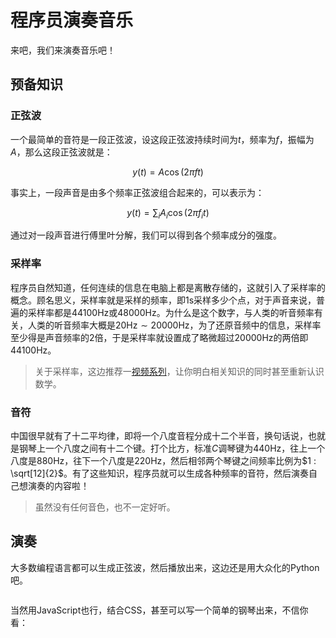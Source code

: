 # 程序员演奏音乐

来吧，我们来演奏音乐吧！

## 预备知识

### 正弦波

一个最简单的音符是一段正弦波，设这段正弦波持续时间为$t$，频率为$f$，振幅为$A$，那么这段正弦波就是：

$$
y(t) = A \cos(2 \pi f t)
$$

事实上，一段声音是由多个频率正弦波组合起来的，可以表示为：

$$
y(t) = \sum_{i} A_i \cos(2 \pi f_i t)
$$

通过对一段声音进行傅里叶分解，我们可以得到各个频率成分的强度。

### 采样率

程序员自然知道，任何连续的信息在电脑上都是离散存储的，这就引入了采样率的概念。顾名思义，采样率就是采样的频率，即$1\text{s}$采样多少个点，对于声音来说，普遍的采样率都是$44100\text{Hz}$或$48000\text{Hz}$。为什么是这个数字，与人类的听音频率有关，人类的听音频率大概是$20\text{Hz}\sim20000\text{Hz}$，为了还原音频中的信息，采样率至少得是声音频率的$2$倍，于是采样率就设置成了略微超过$20000\text{Hz}$的两倍即$44100\text{Hz}$。

> 关于采样率，这边推荐一[视频系列](https://www.bilibili.com/video/BV1us411W7xN/?share_source=copy_web&vd_source=fb7360a6fc9e876343b86972ff3e60f6)，让你明白相关知识的同时甚至重新认识数学。

### 音符

中国很早就有了十二平均律，即将一个八度音程分成十二个半音，换句话说，也就是钢琴上一个八度之间有十二个键。打个比方，标准$C$调琴键为$440\text{Hz}$，往上一个八度是$880\text{Hz}$，往下一个八度是$220\text{Hz}$，然后相邻两个琴键之间频率比例为$1 : \sqrt[12]{2}$。有了这些知识，程序员就可以生成各种频率的音符，然后演奏自己想演奏的内容啦！

> 虽然没有任何音色，也不一定好听。

## 演奏

大多数编程语言都可以生成正弦波，然后播放出来，这边还是用大众化的Python吧。

```python

```

当然用JavaScript也行，结合CSS，甚至可以写一个简单的钢琴出来，不信你看：

<div class="piano">
  <div class="white-group">
    <div class="key white"></div>
    <div class="key white"></div>
    <div class="key white"></div>
    <div class="key white"></div>
    <div class="key white"></div>
    <div class="key white"></div>
    <div class="key white"></div>
  </div>
  <div class="black-group">
    <div class="key black"></div>
    <div class="key black"></div>
    <div class="key black"></div>
    <div class="key black"></div>
    <div class="key black"></div>
  </div>
</div>
